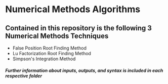 # Numerical Methods Algorithms
## Contained in this repository is the following 3 Numerical Methods Techniques
  * False Position Root Finding Method
  * Lu Factorization Root Finding Method
  * Simpson's Integration Method
##### Further information about inputs, outputs, and syntax is included in each respective folder
